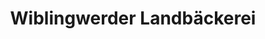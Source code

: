 ---
title: "Wiblingwerder Landbäckerei"
url: /nachrodt-wiblingwerde/wiblingwerder-landbaeckerei/
shop: Bäckerei
---